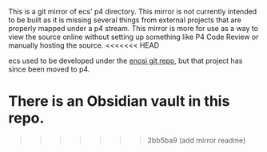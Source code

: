 This is a git mirror of ecs' p4 directory. This mirror is not currently intended
to be built as it is missing several things from external projects that are 
properly mapped under a p4 stream. This mirror is more for use as a way to view
the source online without setting up something like P4 Code Review or manually 
hosting the source.
<<<<<<< HEAD

ecs used to be developed under the [enosi git repo](https://github.com/sellesoft/enosi), but
that project has since been moved to p4.

There is an Obsidian vault in this repo.
=======
>>>>>>> 2bb5ba9 (add mirror readme)
